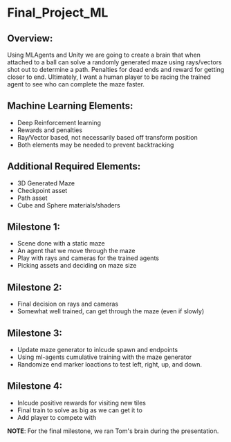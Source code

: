 # Final_Project_ML
## Overview:
Using MLAgents and Unity we are going to create a brain that when attached to a ball can solve a randomly generated maze using rays/vectors shot out to determine a path. Penalties for dead ends and reward for getting closer to end. Ultimately, I want a human player to be racing the trained agent to see who can complete the maze faster.

## Machine Learning Elements:
-	Deep Reinforcement learning
-	Rewards and penalties
-	Ray/Vector based, not necessarily based off transform position
- Both elements may be needed to prevent backtracking
## Additional Required Elements:
-	3D Generated Maze
-	Checkpoint asset
-	Path asset
-	Cube and Sphere materials/shaders

## Milestone 1:
-	Scene done with a static maze
-	An agent that we move through the maze 
-	Play with rays and cameras for the trained agents
-	Picking assets and deciding on maze size

## Milestone 2:
-	Final decision on rays and cameras
-	Somewhat well trained, can get through the maze (even if slowly)

## Milestone 3:
-	Update maze generator to inlcude spawn and endpoints
-	Using ml-agents cumulative training with the maze generator
-	Randomize end marker loactions to test left, right, up, and down.

## Milestone 4:
-	Inlcude positive rewards for visiting new tiles
-	Final train to solve as big as we can get it to
-	Add player to compete with

**NOTE**: For the final milestone, we ran Tom's brain during the presentation.
